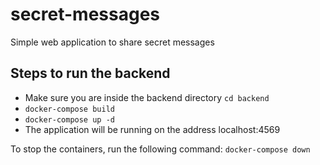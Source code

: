# secret-messages
Simple web application to share secret messages


## Steps to run the backend
- Make sure you are inside the backend directory ```cd backend```
- ```docker-compose build```
- ```docker-compose up -d```
- The application will be running on the address localhost:4569

To stop the containers, run the following command: ```docker-compose down```
